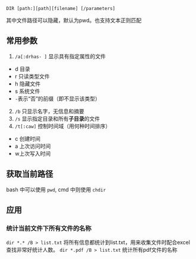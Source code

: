 `DIR [path:][path][filename] [/parameters]` 

其中文件路径可以隐藏，默认为pwd。也支持文本正则匹配 

## 常用参数

1. `/a[:drhas- ]` 显示具有指定属性的文件
- d 目录
- r 只读类型文件
- h 隐藏文件 
- s 系统文件
- `-`表示“否”的前缀（即不显示该类型）
2. `/b` 只显示名字，无信息和摘要
5. `/s` 显示指定目录和所有**子目录**的文件
6. `/t[:caw]` 控制时间域（用何种时间排序）
- c 创建时间
- a 上次访问时间
- w上次写入时间

## 获取当前路径

bash 中可以使用 `pwd`, cmd 中则使用 `chdir`

## 应用

### 统计当前文件下所有文件的名称
`dir *.* /B > list.txt`
将所有信息都统计到list.txt，用来收集文件时配合excel查找非常好统计人数。
`dir *.pdf /B > list.txt`
统计所有pdf文件的名称